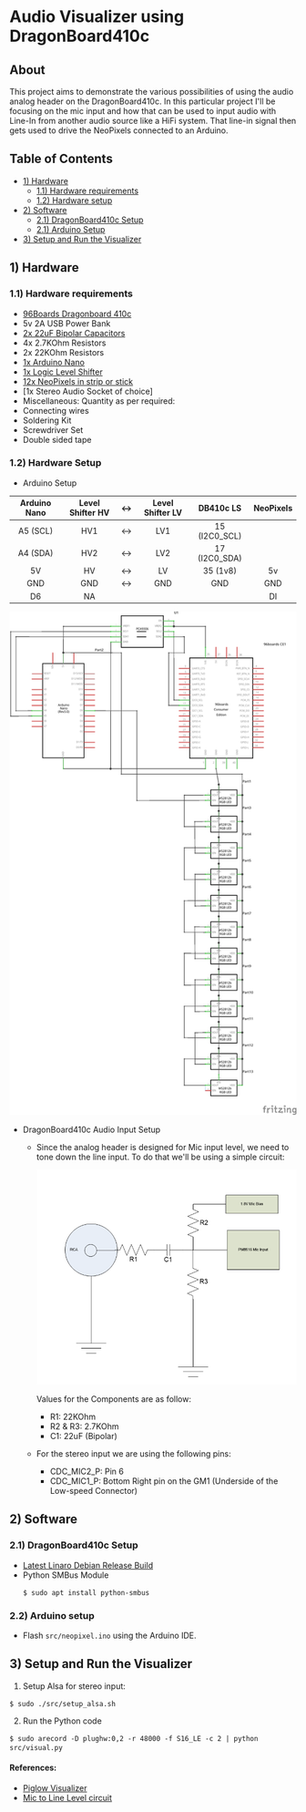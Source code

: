 # Audio Visualizer using DragonBoard410c

## About
This project aims to demonstrate the various possibilities of using the audio analog header on the DragonBoard410c.
In this particular project I'll be focusing on the mic input and how that can be used to input audio with Line-In from another audio source like a HiFi system.
That line-in signal then gets used to drive the NeoPixels connected to an Arduino.

## Table of Contents

- [1) Hardware](#1-hardware)
  - [1.1) Hardware requirements](#11-hardware-requirements)
  - [1.2) Hardware setup](#12-hardware-setup)
- [2) Software](#2-software)
  - [2.1) DragonBoard410c Setup](#21-dragonboard410c-setup)
  - [2.1) Arduino Setup](#21-arduino-setup)
- [3) Setup and Run the Visualizer](#3-setup-and-run)

## 1) Hardware

### 1.1) Hardware requirements
- [96Boards Dragonboard 410c](https://www.96boards.org/product/dragonboard410c/)
- 5v 2A USB Power Bank
- [2x 22uF Bipolar Capacitors](https://in.rsdelivers.com/product/panasonic/ecea1hn220u/panasonic-bipolar-electrolytic-capacitor-22%CE%BCf-50v/7270489)
- 4x 2.7KOhm Resistors
- 2x 22KOhm Resistors
- [1x Arduino Nano](https://store.arduino.cc/usa/arduino-nano)
- [1x Logic Level Shifter](https://www.amazon.com/Logic-Converter-Bi-Directional-Module-Arduino/dp/B014MC1OAG/ref=sr_1_7?ie=UTF8&qid=1518261841&sr=8-7&keywords=logic+level+converter)
- [12x NeoPixels in strip or stick](https://www.adafruit.com/category/168)
- [1x Stereo Audio Socket of choice]
- Miscellaneous: Quantity as per required:
 - Connecting wires
 - Soldering Kit
 - Screwdriver Set
 - Double sided tape

### 1.2) Hardware Setup
- Arduino Setup

| Arduino Nano | Level Shifter HV | <-> | Level Shifter LV | DB410c  LS    | NeoPixels |
|:------------:|:----------------:|:---:|:----------------:|:-------------:|:---------:|
| A5 (SCL)     | HV1              | <-> | LV1              | 15 (I2C0_SCL) |           |
| A4 (SDA)     | HV2              | <-> | LV2              | 17 (I2C0_SDA) |           |
| 5V           | HV               | <-> | LV               | 35 (1v8)      | 5v        |
| GND          | GND              | <-> | GND              | GND           | GND       |
| D6           | NA               |     |                  |               | DI        |

![Schematics](./audio-viz_schem.png)

- DragonBoard410c Audio Input Setup

  - Since the analog header is designed for Mic input level, we need to tone down the line input. To do that we'll be using a simple circuit:

    ![analog circuit](./circuit.png)

    Values for the Components are as follow:
      - R1: 22KOhm
      - R2 & R3: 2.7KOhm
      - C1: 22uF (Bipolar)

  - For the stereo input we are using the following pins:
    - CDC_MIC2_P: Pin 6
    - CDC_MIC1_P: Bottom Right pin on the GM1 (Underside of the Low-speed Connector)


## 2) Software

### 2.1) DragonBoard410c Setup

- [Latest Linaro Debian Release Build](https://releases.linaro.org/96boards/dragonboard410c/linaro/debian/latest/)
- Python SMBus Module
  ```
  $ sudo apt install python-smbus
  ```

### 2.2) Arduino setup
- Flash ```src/neopixel.ino``` using the Arduino IDE.


## 3) Setup and Run the Visualizer

  1. Setup Alsa for stereo input:
  ```
  $ sudo ./src/setup_alsa.sh
  ```
  2. Run the Python code
  ```
  $ sudo arecord -D plughw:0,2 -r 48000 -f S16_LE -c 2 | python src/visual.py
  ```

#### References:
- [Piglow Visualizer](https://gist.github.com/daniel-j/f1406e301ab2c38ba53c)
- [Mic to Line Level circuit](https://discuss.96boards.org/t/stereo-mic-audio-input/4729/)
